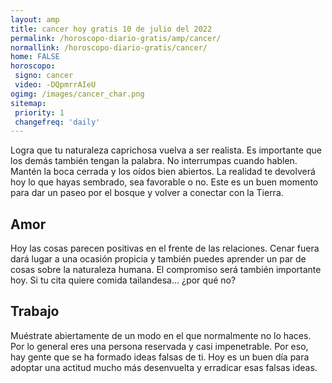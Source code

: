 ```yaml
---
layout: amp
title: cancer hoy gratis 10 de julio del 2022 
permalink: /horoscopo-diario-gratis/amp/cancer/
normallink: /horoscopo-diario-gratis/cancer/
home: FALSE
horoscopo:
 signo: cancer
 video: -DQpmrrAIeU
ogimg: /images/cancer_char.png
sitemap:
 priority: 1
 changefreq: 'daily'
---
```



Logra que tu naturaleza caprichosa vuelva a ser realista. Es importante que los demás también tengan la palabra. No interrumpas cuando hablen. Mantén la boca cerrada y los oídos bien abiertos. La realidad te devolverá hoy lo que hayas sembrado, sea favorable o no. Este es un buen momento para dar un paseo por el bosque y volver a conectar con la Tierra.

## Amor

Hoy las cosas parecen positivas en el frente de las relaciones. Cenar fuera dará lugar a una ocasión propicia y también puedes aprender un par de cosas sobre la naturaleza humana. El compromiso será también importante hoy. Si tu cita quiere comida tailandesa... ¿por qué no?

## Trabajo

Muéstrate abiertamente de un modo en el que normalmente no lo haces. Por lo general eres una persona reservada y casi impenetrable. Por eso, hay gente que se ha formado ideas falsas de ti. Hoy es un buen día para adoptar una actitud mucho más desenvuelta y erradicar esas falsas ideas.